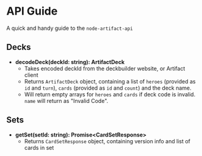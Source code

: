 # API Guide
A quick and handy guide to the `node-artifact-api`

## Decks

* **decodeDeck(deckId: string): ArtifactDeck**
  * Takes encoded deckId from the deckbuilder website, or Artifact client
  * Returns `ArtifactDeck` object, containing a list of `heroes` (provided as `id` and `turn`), `cards` (provided as `id` and `count`) and the deck name.
  * Will return empty arrays for `heroes` and `cards` if deck code is invalid.  `name` will return as "Invalid Code".

## Sets

* **getSet(setId: string): Promise\<CardSetResponse\>**
  * Returns `CardSetResponse` object, containing version info and list of cards in set